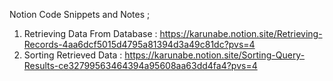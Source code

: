 Notion Code Snippets and Notes ; 

1. Retrieving Data From Database : https://karunabe.notion.site/Retrieving-Records-4aa6dcf5015d4795a81394d3a49c81dc?pvs=4 
2. Sorting Retrieved Data : https://karunabe.notion.site/Sorting-Query-Results-ce32799563464394a95608aa63dd4fa4?pvs=4